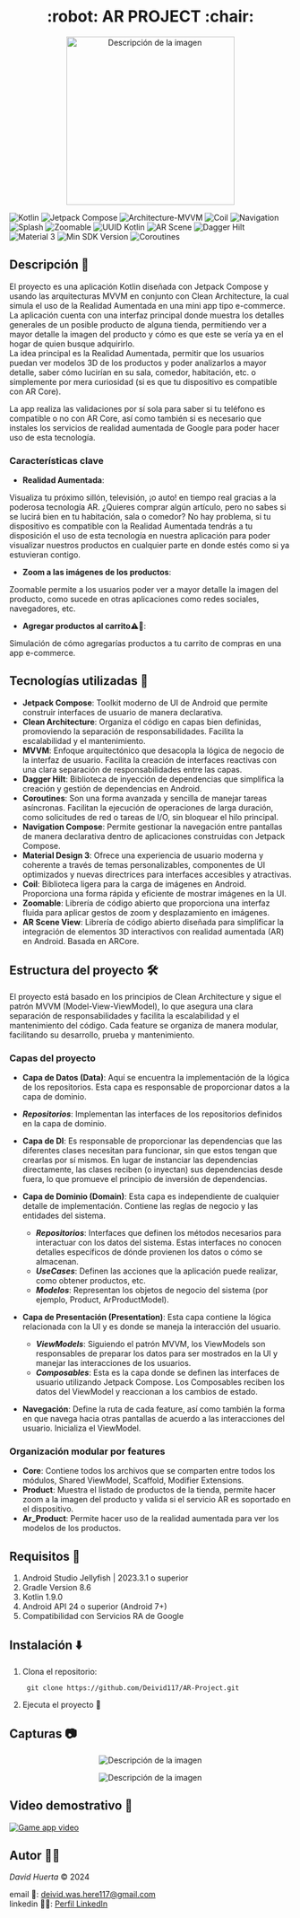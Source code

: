 <h1 align="center"> :robot: AR PROJECT :chair: </h1>

<p align="center">
  <img src="https://github.com/user-attachments/assets/bd21c7d0-f24a-4096-906a-528345f42108" alt="Descripción de la imagen" width="300">
</p>

![Kotlin](https://img.shields.io/badge/Kotlin-1.8.10-blueviolet?logo=kotlin&logoColor=white)
![Jetpack Compose](https://img.shields.io/badge/Jetpack_Compose_Boom-2023.08.00-brightgreen?logo=jetpackcompose&logoColor=white)
![Architecture-MVVM](https://img.shields.io/badge/Architecture-MVVM-blue)
![Coil](https://img.shields.io/badge/Coil-2.4.0-tomato?logo=coil&logoColor=white)
![Navigation](https://img.shields.io/badge/Navigation_Compose-2.8.1-cyan?logo=android&logoColor=white)
![Splash](https://img.shields.io/badge/Splash_Screen-1.0.1-lightgreen.svg?logo=lottie&logoColor=white)
![Zoomable](https://img.shields.io/badge/Zoomable-1.6.2-yellow)
![UUID Kotlin](https://img.shields.io/badge/Kotlinx_UUID-0.0.23-orange?logo=android&logoColor=white)
![AR Scene](https://img.shields.io/badge/AR_Scene_View-2.2.1-red?logo=google&logoColor=white)
![Dagger Hilt](https://img.shields.io/badge/Dagger_Hilt-2.51.1-yellowgreen?logo=android&logoColor=white)
![Material 3](https://img.shields.io/badge/Material%203-blue?logo=android&logoColor=white)
![Min SDK Version](https://img.shields.io/badge/Min%20SDK%20Version-24-lightblue)
![Coroutines](https://img.shields.io/badge/Coroutines-1.7.0-purple?logo=kotlin&logoColor=white)

## Descripción :open_book:

El proyecto es una aplicación Kotlin diseñada con Jetpack Compose y usando las arquitecturas MVVM en conjunto con Clean Architecture, la cual simula el uso de la Realidad Aumentada en una mini app tipo e-commerce. La aplicación cuenta con una interfaz principal donde muestra los detalles generales de un posible producto de alguna tienda, permitiendo ver a mayor detalle la imagen del producto y cómo es que este se vería ya en el hogar de quien busque adquirirlo.<br>
La idea principal es la Realidad Aumentada, permitir que los usuarios puedan ver modelos 3D de los productos y poder analizarlos a mayor detalle, saber cómo lucirían en su sala, comedor, habitación, etc. o simplemente por mera curiosidad (si es que tu dispositivo es compatible con AR Core).

La app realiza las validaciones por sí sola para saber si tu teléfono es compatible o no con AR Core, así como también si es necesario que instales los servicios de realidad aumentada de Google para poder hacer uso de esta tecnología.


### Características clave

* **Realidad Aumentada**:<br>

Visualiza tu próximo sillón, televisión, ¡o auto! en tiempo real gracias a la poderosa tecnología AR. ¿Quieres comprar algún artículo, pero no sabes si se lucirá bien en tu habitación, sala o comedor? No hay problema, si tu dispositivo es compatible con la Realidad Aumentada tendrás a tu disposición el uso de esta tecnología en nuestra aplicación para poder visualizar nuestros productos en cualquier parte en donde estés como si ya estuvieran contigo.

* **Zoom a las imágenes de los productos**:<br>

Zoomable permite a los usuarios poder ver a mayor detalle la imagen del producto, como sucede en otras aplicaciones como redes sociales, navegadores, etc.

* **Agregar productos al carrito**:warning::hammer::<br>

Simulación de cómo agregarías productos a tu carrito de compras en una app e-commerce.

## Tecnologías utilizadas :iphone:
* **Jetpack Compose**: Toolkit moderno de UI de Android que permite construir interfaces de usuario de manera declarativa.
* **Clean Architecture**: Organiza el código en capas bien definidas, promoviendo la separación de responsabilidades. Facilita la escalabilidad y el mantenimiento.
* **MVVM**: Enfoque arquitectónico que desacopla la lógica de negocio de la interfaz de usuario. Facilita la creación de interfaces reactivas con una clara separación de responsabilidades entre las capas.
* **Dagger Hilt**: Biblioteca de inyección de dependencias que simplifica la creación y gestión de dependencias en Android.
* **Coroutines**: Son una forma avanzada y sencilla de manejar tareas asíncronas. Facilitan la ejecución de operaciones de larga duración, como solicitudes de red o tareas de I/O, sin bloquear el hilo principal.
* **Navigation Compose**: Permite gestionar la navegación entre pantallas de manera declarativa dentro de aplicaciones construidas con Jetpack Compose.
* **Material Design 3**: Ofrece una experiencia de usuario moderna y coherente a través de temas personalizables, componentes de UI optimizados y nuevas directrices para interfaces accesibles y atractivas.
* **Coil**: Biblioteca ligera para la carga de imágenes en Android. Proporciona una forma rápida y eficiente de mostrar imágenes en la UI.
* **Zoomable**: Librería de código abierto que proporciona una interfaz fluida para aplicar gestos de zoom y desplazamiento en imágenes.
* **AR Scene View**: Librería de código abierto diseñada para simplificar la integración de elementos 3D interactivos con realidad aumentada (AR) en Android. Basada en ARCore.

## Estructura del proyecto :hammer_and_wrench:

El proyecto está basado en los principios de Clean Architecture y sigue el patrón MVVM (Model-View-ViewModel), lo que asegura una clara separación de responsabilidades y facilita la escalabilidad y el mantenimiento del código. Cada feature se organiza de manera modular, facilitando su desarrollo, prueba y mantenimiento.

### Capas del proyecto

* **Capa de Datos (Data)**: Aquí se encuentra la implementación de la lógica de los repositorios. Esta capa es responsable de proporcionar datos a la capa de dominio.
 
 * ***Repositorios***: Implementan las interfaces de los repositorios definidos en la capa de dominio.

* **Capa de DI**: Es responsable de proporcionar las dependencias que las diferentes clases necesitan para funcionar, sin que estos tengan que crearlas por sí mismos. En lugar de instanciar las dependencias directamente, las clases reciben (o inyectan) sus dependencias desde fuera, lo que promueve el principio de inversión de dependencias.

* **Capa de Dominio (Domain)**: Esta capa es independiente de cualquier detalle de implementación. Contiene las reglas de negocio y las entidades del sistema.

  * ***Repositorios***: Interfaces que definen los métodos necesarios para interactuar con los datos del sistema. Estas interfaces no conocen detalles específicos de dónde provienen los datos o cómo se almacenan.
  * ***UseCases***: Definen las acciones que la aplicación puede realizar, como obtener productos, etc.
  * ***Modelos***: Representan los objetos de negocio del sistema (por ejemplo, Product, ArProductModel).

* **Capa de Presentación (Presentation)**: Esta capa contiene la lógica relacionada con la UI y es donde se maneja la interacción del usuario.

  * ***ViewModels***: Siguiendo el patrón MVVM, los ViewModels son responsables de preparar los datos para ser mostrados en la UI y manejar las interacciones de los usuarios.
  * ***Composables***: Esta es la capa donde se definen las interfaces de usuario utilizando Jetpack Compose. Los Composables reciben los datos del ViewModel y reaccionan a los cambios de estado.

* **Navegación**: Define la ruta de cada feature, así como también la forma en que navega hacia otras pantallas de acuerdo a las interacciones del usuario. Inicializa el ViewModel.

### Organización modular por features

* **Core**: Contiene todos los archivos que se comparten entre todos los módulos, Shared ViewModel, Scaffold, Modifier Extensions.
* **Product**: Muestra el listado de productos de la tienda, permite hacer zoom a la imagen del producto y valida si el servicio AR es soportado en el dispositivo.
* **Ar_Product**: Permite hacer uso de la realidad aumentada para ver los modelos de los productos.

## Requisitos :bookmark_tabs:

1. Android Studio Jellyfish | 2023.3.1 o superior
2. Gradle Version 8.6
3. Kotlin 1.9.0
4. Android API 24 o superior (Android 7+)
5. Compatibilidad con Servicios RA de Google

## Instalación :arrow_down:

1. Clona el repositorio:
   ```
    git clone https://github.com/Deivid117/AR-Project.git
2. Ejecuta el proyecto :rocket:

## Capturas :camera:

<p align="center">
  <img src="https://github.com/user-attachments/assets/9d6908f6-0165-4757-8a3b-8ac8e7be33ed" alt="Descripción de la imagen">
</p>

<p align="center">
  <img src="https://github.com/user-attachments/assets/297252cd-6f01-4c0f-9f47-947afd8c8179" alt="Descripción de la imagen">
</p>

## Video demostrativo :movie_camera:

<a href="https://drive.google.com/file/d/1vYzW-_KYrRGhkKS81t8w8se-dkrLT6h3/view?usp=sharing">
  <img src="https://github.com/user-attachments/assets/fb5587b3-90be-4232-9956-959d7ce62b9a" alt="Game app video"/>
</a>

## Autor :man_technologist:

*David Huerta* :copyright:	2024

email :email:: deivid.was.here117@gmail.com<br>
linkedin :man_office_worker:: [Perfil LinkedIn](https://www.linkedin.com/in/david-de-jes%C3%BAs-ju%C3%A1rez-huerta-159695241/)

